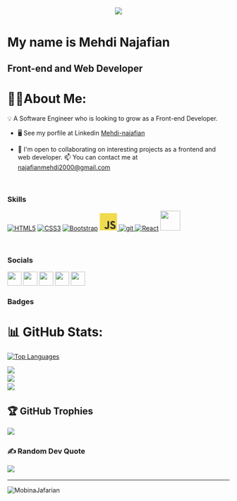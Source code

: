 
<h1 align="center">
  <a href="https://git.io/typing-svg">
    <img src="https://readme-typing-svg.herokuapp.com/?lines=Hello,+There!+👋;I'm+Mehdi+Najafian...;A+Front-end+developer;Nice+to+meet+you!&center=true&size=30&color=blue">
  </a>
</h1>

<!--
**Mehdi-njfn/Mehdi-njfn** is a ✨ _special_ ✨ repository because its `README.md` (this file) appears on your GitHub profile.

Here are some ideas to get you started:

- 🔭 I’m currently working on ...
- 🌱 I’m currently learning ...
- 👯 I’m looking to collaborate on ...
- 🤔 I’m looking for help with ...
- 💬 Ask me about ...
- 📫 How to reach me: ...
- 😄 Pronouns: ...
- ⚡ Fun fact: ...
-->


My name is Mehdi Najafian
===============================

Front-end and Web Developer
-----------------------------

# 💫😎About Me:

💡 A Software Engineer who is looking to grow as a Front-end Developer.<br>
*   🖥️  See my porfile at Linkedin [Mehdi-najafian](https://www.linkedin.com/in/mehdinajafian/)

*   🤝  I'm open to collaborating on interesting projects as a frontend and web developer.
📫 You can contact me at najafianmehdi2000@gmail.com

<br/>
                  
### Skills

<p align="left">
  <a href="https://developer.mozilla.org/en-US/docs/Glossary/HTML5" target="_blank" rel="noreferrer"><img src="https://raw.githubusercontent.com/danielcranney/readme-generator/main/public/icons/skills/html5-colored.svg" width="36" height="36" alt="HTML5" /></a>
    <a href="https://developer.mozilla.org/en-US/docs/Web/CSS" target="_blank" rel="noreferrer"><img src="https://raw.githubusercontent.com/danielcranney/readme-generator/main/public/icons/skills/css3-colored.svg" width="36" height="36" alt="CSS3" /></a>
<a href="https://getbootstrap.com/" target="_blank" rel="noreferrer"><img src="https://raw.githubusercontent.com/danielcranney/readme-generator/main/public/icons/skills/bootstrap-colored.svg" width="36" height="36" alt="Bootstrap" /></a>
  <a href="https://www.javascript.com/" target="_blank" rel="noreferrer"> 
<img src="https://raw.githubusercontent.com/devicons/devicon/master/icons/javascript/javascript-original.svg" alt="sass" width="40" height="40"/> </a>  
  <a href="https://git-scm.com/" target="_blank" rel="noreferrer"> 
<img src="https://www.vectorlogo.zone/logos/git-scm/git-scm-icon.svg" alt="git" width="40" height="40"/> </a> 
    <a href="https://reactjs.org/" target="_blank" rel="noreferrer"><img src="https://raw.githubusercontent.com/danielcranney/readme-generator/main/public/icons/skills/react-colored.svg" width="36" height="36" alt="React" /></a>
<a href="https://tailwindcss.com/"><img src="https://www.vectorlogo.zone/logos/tailwindcss/tailwindcss-icon.svg" width="45" height="45" padding="0"/></a>
  
</p>
      <br/>     
      
### Socials
                  
<p align="left">
    <a href="https://www.linkedin.com/in/mehdinajafian" target="_blank" rel="noreferrer"><img src="https://raw.githubusercontent.com/danielcranney/readme-generator/main/public/icons/socials/linkedin.svg" width="32" height="32" /></a>
<a href="https://www.instagram.com/mehdi_v_x_8" target="_blank" rel="noreferrer"><img src="https://raw.githubusercontent.com/danielcranney/readme-generator/main/public/icons/socials/instagram.svg" width="32" height="32" /></a>
<a href="https://www.github.com/Mehdi-njfn" target="_blank" rel="noreferrer"><img src="https://raw.githubusercontent.com/danielcranney/readme-generator/main/public/icons/socials/github.svg" width="32" height="32" /></a>
  <a href="https://www.github.com/Mehdi-njfn" target="_blank" rel="noreferrer"><img src="https://raw.githubusercontent.com/danielcranney/readme-generator/main/public/icons/socials/hashnode.svg" width="32" height="32" /></a>
<a href="https://wa.me/+989232711739"><img src="https://www.vectorlogo.zone/logos/whatsapp/whatsapp-tile.svg" width="32" height="32" /></a>
  <br/>
  
### Badges 



# 📊 GitHub Stats:

<a href="https://github.com/Mehdi-njfn" align="left"><img width="300" src="https://github-readme-stats.vercel.app/api/top-langs/?username=Mehdi-njfn&langs_count=10&title_color=0891b2&text_color=ffffff&icon_color=0891b2&bg_color=1c1917&hide_border=true&locale=en&custom_title=Top%20%Languages" alt="Top Languages" /></a>


![](https://github-readme-stats.vercel.app/api?username=Mehdi-njfn&theme=dark&hide_border=true&include_all_commits=false&count_private=false)<br/>
![](https://github-readme-streak-stats.herokuapp.com/?user=Mehdi-njfn&theme=dark&hide_border=true)<br/>
![](https://github-readme-stats.vercel.app/api/top-langs/?username=Mehdi-njfn&theme=dark&hide_border=true&include_all_commits=false&count_private=false&layout=compact)

## 🏆 GitHub Trophies
![](https://github-profile-trophy.vercel.app/?username=Mehdi-njfn&theme=red&no-frame=true&no-bg=false&margin-w=4)

### ✍️ Random Dev Quote
![](https://quotes-github-readme.vercel.app/api?type=horizontal&theme=dark)

---


<p align="left"> <img src="https://komarev.com/ghpvc/?username=Mehdi-njfn&label=Profile%20views&color=fe428e&style=plastic" alt="MobinaJafarian" /></p>


